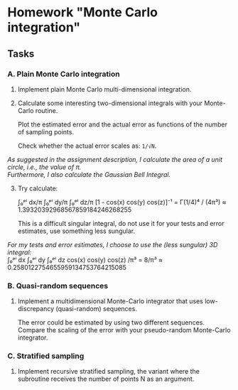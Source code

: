 # Homework "Monte Carlo integration"

## Tasks

### A. Plain Monte Carlo integration

1. Implement plain Monte Carlo multi-dimensional integration.

2. Calculate some interesting two-dimensional integrals with your Monte-Carlo routine.

   Plot the estimated error and the actual error as functions of the number of sampling points. 

   Check whether the actual error scales as: `1/√N`.

*As suggested in the assignment description, I calculate the area of a unit circle, i.e., the value of π.*  
*Furthermore, I also calculate the Gaussian Bell Integral.*

3. Try calculate:  

   ∫₀ᵖⁱ dx/π ∫₀ᵖⁱ dy/π ∫₀ᵖⁱ dz/π [1 - cos(x) cos(y) cos(z)]⁻¹ = Γ(1/4)⁴ / (4π³) ≈ 1.39320392968567859184246268255  

   This is a difficult singular integral, do not use it for your tests and error estimates, use something less sungular.

*For my tests and error estimates, I choose to use the (less sungular) 3D integral:*  
∫₀ᵖⁱ dx ∫₀ᵖⁱ dy ∫₀ᵖⁱ dz cos(x) cos(y) cos(z) /π³ = 8/π³ ≈ 0.2580122754655959134753764215085

### B. Quasi-random sequences

1. Implement a multidimensional Monte-Carlo integrator that uses low-discrepancy (quasi-random) sequences. 

   The error could be estimated by using two different sequences. 
   Compare the scaling of the error with your pseudo-random Monte-Carlo integrator.
  
### C. Stratified sampling

1. Implement recursive stratified sampling, the variant where the subroutine receives the number of points N as an argument.
